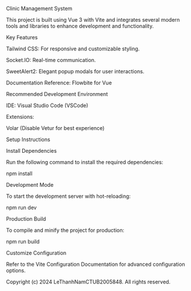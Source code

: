 Clinic Management System

This project is built using Vue 3 with Vite and integrates several modern tools and libraries to enhance development and functionality.

Key Features

Tailwind CSS: For responsive and customizable styling.

Socket.IO: Real-time communication.

SweetAlert2: Elegant popup modals for user interactions.

Documentation Reference: Flowbite for Vue

Recommended Development Environment

IDE: Visual Studio Code (VSCode)

Extensions:

Volar (Disable Vetur for best experience)

Setup Instructions

Install Dependencies

Run the following command to install the required dependencies:

npm install

Development Mode

To start the development server with hot-reloading:

npm run dev

Production Build

To compile and minify the project for production:

npm run build

Customize Configuration

Refer to the Vite Configuration Documentation for advanced configuration options.

Copyright (c) 2024 LeThanhNamCTUB2005848. All rights reserved.
